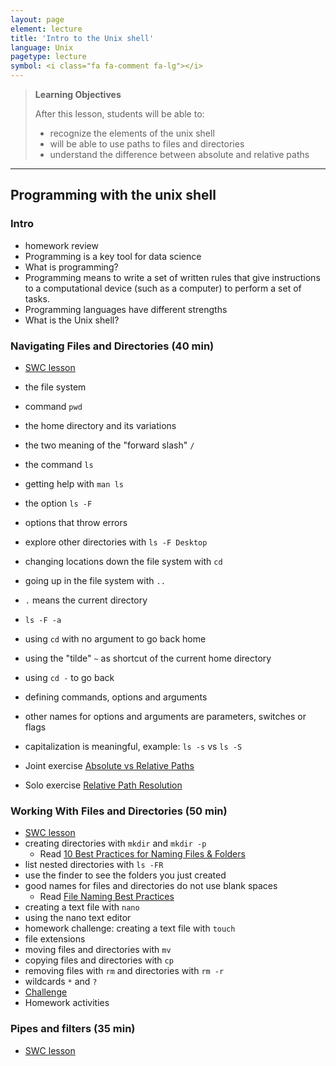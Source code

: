 ```yaml
---
layout: page
element: lecture
title: 'Intro to the Unix shell'
language: Unix
pagetype: lecture
symbol: <i class="fa fa-comment fa-lg"></i>
---
```



> **Learning Objectives**
>
> After this lesson, students will be able to:
>
> - recognize the elements of the unix shell
> - will be able to use paths to files and directories
> - understand the difference between absolute and relative paths

---

<!--
From https://datascience.virginia.edu/news/importance-software-skills-data-science

Programming means using a set of written rules that give instructions to a computational device (such as a computer) to perform a set of tasks, which will then change a function within the computer. Programming languages each have their own syntax and grammar, so a different set of words and instructions are analyzed depending on what programming language the engineer chooses. Additionally, the way a computer or computing device makes sense of the syntax varies by language, and a compiler translates this written code into information for a computer.

The job of a software engineer, data scientist, or any other technical person writing in a programming language is to accurately use the language or tools so the computer does the job it’s supposed to do. Sometimes, there are errors with the actual words, which is known as a “syntax error,” and the compiler can often tell the programmer what to change in order to make the code run effectively. Sometimes, even though the code fits the correct syntax, it is not performing the job that the technical engineer intended, in which case, debugging is necessary. This can often be a much more complicated process, and requires a more in-depth knowledge of computer science.
-->


## Programming with the unix shell

### Intro

- homework review
- Programming is a key tool for data science
- What is programming?
- Programming means to write a set of written rules that give instructions to a computational device (such as a computer) to perform a set of tasks.
- Programming languages have different strengths
- What is the Unix shell?

### Navigating Files and Directories (40 min)
- [SWC lesson](https://swcarpentry.github.io/shell-novice/02-filedir/index.html)
- the file system
- command `pwd`
- the home directory and its variations
- the two meaning of the "forward slash" `/`
- the command `ls`
- getting help with `man ls`
- the option `ls -F`
- options that throw errors
- explore other directories with `ls -F Desktop`
- changing locations down the file system with `cd`
- going up in the file system with `..`
- `.` means the current directory
- `ls -F -a`
- using `cd` with no argument to go back home
- using the "tilde" `~` as shortcut of the current home directory
- using `cd -` to go back
- defining commands, options and arguments
- other names for options and arguments are parameters, switches or flags
- capitalization is meaningful, example: `ls -s` vs `ls -S`

- Joint exercise [Absolute vs Relative Paths](https://swcarpentry.github.io/shell-novice/02-filedir/index.html#absolute-vs-relative-paths)
- Solo exercise [Relative Path Resolution](https://swcarpentry.github.io/shell-novice/02-filedir/index.html#relative-path-resolution)

### Working With Files and Directories (50 min)
- [SWC lesson](https://swcarpentry.github.io/shell-novice/03-create/index.html)
- creating directories with `mkdir` and `mkdir -p`
  - Read [10 Best Practices for Naming Files & Folders](https://medium.com/thewhybuilder/10-best-practices-for-naming-files-folders-for-you-and-your-team-653f58d5db73)
- list nested directories with `ls -FR`
- use the finder to see the folders you just created
- good names for files and directories do not use blank spaces
  - Read [File Naming Best Practices](https://guides.library.harvard.edu/c.php?g=1033502&p=7496710)
- creating a text file with `nano`
- using the nano text editor
- homework challenge: creating a text file with `touch`
- file extensions
- moving files and directories with `mv`
- copying files and directories with `cp`
- removing files with `rm` and directories with `rm -r`
- wildcards `*` and `?`
- [Challenge](https://swcarpentry.github.io/shell-novice/03-create/index.html#list-filenames-matching-a-pattern)
- Homework activities

### Pipes and filters (35 min)
- [SWC lesson](https://swcarpentry.github.io/shell-novice/04-pipefilter/index.html)
